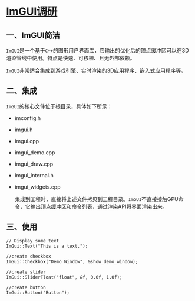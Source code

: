 # [ImGUI调研](https://github.com/ocornut/imgui)

## 一、ImGUI简洁

```ImGUI```是一个基于```C++```的图形用户界面库，它输出的优化后的顶点缓冲区可以在3D渲染管线中使用。特点是快速、可移植、且无外部依赖。

```ImGUI```非常适合集成到游戏引擎、实时渲染的3D应用程序、嵌入式应用程序等。

## 二、集成

```ImGUI```的核心文件位于根目录，具体如下所示：

- imconfig.h

- imgui.h

- imgui.cpp

- imgui_demo.cpp

- imgui_draw.cpp

- imgui_internal.h

- imgui_widgets.cpp

  集成到工程时，直接将上述文件拷贝到工程目录。```ImGUI```不直接接触GPU命令，它输出顶点缓冲区和命令列表，通过渲染API将界面渲染出来。

## 三、使用

```
// Display some text
ImGui::Text("This is a text.");

//create checkbox
ImGui::Checkbox("Demo Window", &show_demo_window); 

//create slider
ImGui::SliderFloat("float", &f, 0.0f, 1.0f);

//create button
ImGui::Button("Button");
```

